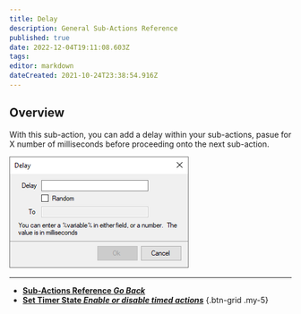 ```yaml
---
title: Delay
description: General Sub-Actions Reference
published: true
date: 2022-12-04T19:11:08.603Z
tags: 
editor: markdown
dateCreated: 2021-10-24T23:38:54.916Z
---
```


## Overview
With this sub-action, you can add a delay within your sub-actions, pasue for X number of milliseconds before proceeding onto the next sub-action.

![sub-action-delay-001.png](/sub-action-delay-001.png)

---

- [<i class="mdi mdi-chevron-left"></i>**Sub-Actions Reference *Go Back***](/en/Sub-Actions)  
- [<i class="mdi mdi-timer primary--text"></i>**Set Timer State *Enable or disable timed actions***](/en/Sub-Actions/Set-Timer-State)
{.btn-grid .my-5}